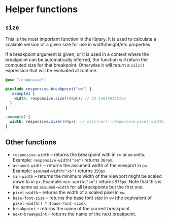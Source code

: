 # Helper functions

## `size`

This is the most important function in the library. It is used to calculate a scalable version of a given size for use in width/height/etc properties.

If a breakpoint argument is given, or it is used in a context where the breakpoint can be automatically inferred, the function will return the computed size for that breakpoint. Otherwise it will return a `calc()` expression that will be evaluated at runtime.

``` scss
@use "responsive";

@include responsive.breakpoint("sm") {
  .example1 {
    width: responsive.size(100pt); // 23.1481481481vw
  }
}

.example2 {
  width: responsive.size(100px); // calc(var(--responsive-pixel-width) * 100)
}
```

## Other functions

* `responsive-width` – returns the breakpoint with in `rm` or `em` units. Example: `responsive-width("sm")` returns `36rem`.
* `assumed-width` – returns the assumed width of the viewport in `px`. Example: `assumed-width("xs")` returns `350px`.
* `min-width` – returns the minimum width of the viewport might be scaled down to in `px`. Example: `min-width("sm")` returns `576px`. Note that this is the same as `assumed-width` for all breakpoints but the first one.
* `pixel-width` – returns the width of a scaled pixel in `vw`.
* `base-font-size` – returns the base font size in `vw` (the equivalent of `pixel-width() * $base-font-size`).
* `breakpoint` – returns the name of the current breakpoint.
* `next-breakpoint` – returns the name of the next breakpoint.